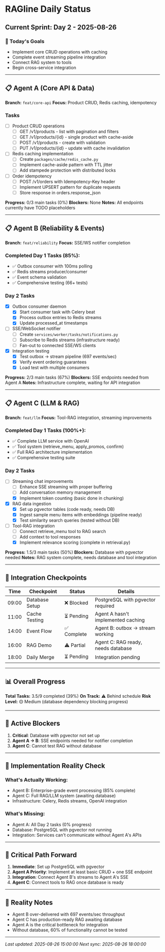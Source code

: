 # RAGline Daily Status

## Current Sprint: Day 2 - 2025-08-26

### 🎯 Today's Goals

- Implement core CRUD operations with caching
- Complete event streaming pipeline integration
- Connect RAG system to tools
- Begin cross-service integration

---

## 📋 Agent A (Core API & Data)

**Branch:** `feat/core-api`
**Focus:** Product CRUD, Redis caching, idempotency

### Tasks

- [ ] Product CRUD operations
  - [ ] GET /v1/products - list with pagination and filters
  - [ ] GET /v1/products/{id} - single product with cache-aside
  - [ ] POST /v1/products - create with validation
  - [ ] PUT /v1/products/{id} - update with cache invalidation
- [ ] Redis caching implementation
  - [ ] Create `packages/cache/redis_cache.py`
  - [ ] Implement cache-aside pattern with TTL jitter
  - [ ] Add stampede protection with distributed locks
- [ ] Order idempotency
  - [ ] POST /v1/orders with Idempotency-Key header
  - [ ] Implement UPSERT pattern for duplicate requests
  - [ ] Store response in orders.response_json

**Progress:** 0/3 main tasks (0%)
**Blockers:** None
**Notes:** All endpoints currently have TODO placeholders

---

## 📋 Agent B (Reliability & Events)

**Branch:** `feat/reliability`
**Focus:** SSE/WS notifier completion

### Completed Day 1 Tasks (85%):

- ✅ Outbox consumer with 100ms polling
- ✅ Redis streams producer/consumer
- ✅ Event schema validation
- ✅ Comprehensive testing (66+ tests)

### Day 2 Tasks

- [x] Outbox consumer daemon
  - [x] Start consumer task with Celery beat
  - [x] Process outbox entries to Redis streams
  - [x] Update processed_at timestamps
- [ ] SSE/WebSocket notifier
  - [ ] Create `services/worker/tasks/notifications.py`
  - [ ] Subscribe to Redis streams (infrastructure ready)
  - [ ] Fan-out to connected SSE/WS clients
- [x] Integration testing
  - [x] Test outbox → stream pipeline (697 events/sec)
  - [x] Verify event ordering guarantees
  - [x] Load test with multiple consumers

**Progress:** 2/3 main tasks (67%)
**Blockers:** SSE endpoints needed from Agent A
**Notes:** Infrastructure complete, waiting for API integration

---

## 📋 Agent C (LLM & RAG)

**Branch:** `feat/llm`
**Focus:** Tool-RAG integration, streaming improvements

### Completed Day 1 Tasks (100%+):

- ✅ Complete LLM service with OpenAI
- ✅ Tool system (retrieve_menu, apply_promos, confirm)
- ✅ Full RAG architecture implementation
- ✅ Comprehensive testing suite

### Day 2 Tasks

- [ ] Streaming chat improvements
  - [ ] Enhance SSE streaming with proper buffering
  - [ ] Add conversation memory management
  - [x] Implement token counting (basic done in chunking)
- [x] RAG data ingestion
  - [x] Set up pgvector tables (code ready, needs DB)
  - [x] Ingest sample menu items with embeddings (pipeline ready)
  - [x] Test similarity search queries (tested without DB)
- [ ] Tool-RAG integration
  - [ ] Connect retrieve_menu tool to RAG search
  - [ ] Add context to tool responses
  - [x] Implement relevance scoring (complete in retrieval.py)

**Progress:** 1.5/3 main tasks (50%)
**Blockers:** Database with pgvector needed
**Notes:** RAG system complete, needs database and tool integration

---

## 🔄 Integration Checkpoints

| Time  | Checkpoint     | Status      | Details                            |
| ----- | -------------- | ----------- | ---------------------------------- |
| 09:00 | Database Setup | ❌ Blocked  | PostgreSQL with pgvector required  |
| 11:00 | Cache Testing  | ⏳ Pending  | Agent A hasn't implemented caching |
| 14:00 | Event Flow     | ✅ Complete | Agent B: outbox → stream working   |
| 16:00 | RAG Demo       | ⚠️ Partial  | Agent C: RAG ready, needs database |
| 18:00 | Daily Merge    | ⏳ Pending  | Integration pending                |

---

## 📊 Overall Progress

**Total Tasks:** 3.5/9 completed (39%)
**On Track:** ⚠️ Behind schedule
**Risk Level:** 🟡 Medium (database dependency blocking progress)

---

## 🚧 Active Blockers

1. **Critical**: Database with pgvector not set up
2. **Agent A → B**: SSE endpoints needed for notifier completion
3. **Agent C**: Cannot test RAG without database

---

## 📝 Implementation Reality Check

### What's Actually Working:

- Agent B: Enterprise-grade event processing (85% complete)
- Agent C: Full RAG/LLM system (awaiting database)
- Infrastructure: Celery, Redis streams, OpenAI integration

### What's Missing:

- Agent A: All Day 2 tasks (0% progress)
- Database: PostgreSQL with pgvector not running
- Integration: Services can't communicate without Agent A's APIs

---

## 🔮 Critical Path Forward

1. **Immediate**: Set up PostgreSQL with pgvector
2. **Agent A Priority**: Implement at least basic CRUD + one SSE endpoint
3. **Integration**: Connect Agent B's streams to Agent A's SSE
4. **Agent C**: Connect tools to RAG once database is ready

---

## 📌 Reality Notes

- Agent B over-delivered with 697 events/sec throughput
- Agent C has production-ready RAG awaiting database
- Agent A is the critical bottleneck for integration
- Without database, 60% of functionality cannot be tested

---

_Last updated: 2025-08-26 15:00:00_
_Next sync: 2025-08-26 18:00:00_
